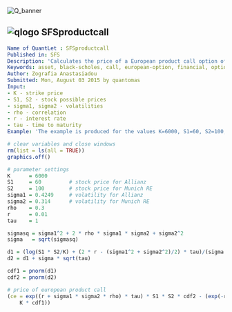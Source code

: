 
![Q_banner](https://github.com/QuantLet/Styleguide-and-Validation-procedure/blob/master/pictures/banner.png)

## ![qlogo](https://github.com/QuantLet/Styleguide-and-Validation-procedure/blob/master/pictures/qloqo.png) **SFSproductcall**

```yaml
Name of QuantLet : SFSproductcall
Published in: SFS
Description: 'Calculates the price of a European product call option of Allianz and Munich RE stock prices.'
Keywords: asset, black-scholes, call, european-option, financial, option, option-price, price, simulation, stock-price
Author: Zografia Anastasiadou
Submitted: Mon, August 03 2015 by quantomas
Input:
- K - strike price
- S1, S2 - stock possible prices
- sigma1, sigma2 - volatilities
- rho - correlation
- r - interest rate
- tau - time to maturity
Example: 'The example is produced for the values K=6000, S1=60, S2=100, sigma1=0.4249, sigma2=0.314, rho=0.3, r=0.01, tau=1.'
```


```r
# clear variables and close windows
rm(list = ls(all = TRUE))
graphics.off()

# parameter settings
K      = 6000
S1     = 60         # stock price for Allianz
S2     = 100        # stock price for Munich RE
sigma1 = 0.4249     # volatility for Allianz
sigma2 = 0.314      # volatility for Munich RE
rho    = 0.3
r      = 0.01
tau    = 1

sigmasq = sigma1^2 + 2 * rho * sigma1 * sigma2 + sigma2^2
sigma   = sqrt(sigmasq)

d1 = (log(S1 * S2/K) + (2 * r - (sigma1^2 + sigma2^2)/2) * tau)/(sigma * sqrt(tau))
d2 = d1 + sigma * sqrt(tau)

cdf1 = pnorm(d1)
cdf2 = pnorm(d2)

# price of european product call
(ce = exp((r + sigma1 * sigma2 * rho) * tau) * S1 * S2 * cdf2 - (exp(-r * tau) * 
    K * cdf1))  

```
